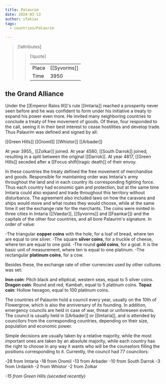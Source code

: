 ```yaml
---
title: Palaurim
date: 2024-03-13
author: sfakias
tags:
  - countries/Palaurim

---
```

> [!attributes]
> 
> > [!quote]
> >
> > | | |
> > | --- | --- |
> > | Place | [[Syvorms]] |
> > | Time | 3950 |


## the Grand Alliance

Under the [[Emperor Ralos III]]'s rule [[Imtaria]] reached a prosperity never seen before and he was confident to form under his initiative a treaty to expand his power even more. He invited many neighboring countries to conclude a treaty of free movement of goods. Of these, four responded to the call, seeing it in their best interest to cease hostilities and develop trade. Thus Palaurim was defined and signed by all:

[[Green Hills]]
[[Oromil]]
[[Whistor]]
[[Arbader]] 

At year 3955,, [[Zolkar]] joined.
At year 4580, [[South Darrok]] joined, resulting in a split between the original [[Darrok]].
At year 4817, [[Green Hills]] seceded after a [[Focus shift|tragic death]] of their envoy.

In these countries the treaty defined the free movement of merchandise and goods. Responsible for maintaining order was Imtaria's army throughout the land and in each country its corresponding fighting force. Thus each country had economic gain and protection, but at the same time Imtaria could also expand and trade throughout this territory without disturbance. The agreement also included laws on how the caravans and ships would move and what routes they would choose, while at the same time it set the exchange rate for the merchants. The coins were minted in three cities in Imtaria ([[Vaedar]], [[Syvorms]] and [[Faankar]]) and the capitals of the other four countries, and all bore Palaurim's signature. In order of value:

-The triangular **copper coins** with the hole, for a loaf of bread, where ten are equal to one silver.
-The square **silver coins**, for a truckle of cheese, where ten are equal to one gold.
-The round **gold coins**, for a goat. It is the basic unit of measurement, where ten is equal to one platinum.
-The rectangular **platinum coins**, for a cow.

Besides these, the exchange rate of other currencies used by other cultures was set:

**Iron coin**: Pitch black and elliptical, western seas, equal to 5 silver coins.
**Dragon coin**: Round and red, Kambah, equal to 5 platinum coins.
**Topaz coin**: Hollow hexagon, equal to 100 platinum coins.

The countries of Palaurim hold a council every year, usually on the 10th of Flowergrow, which is also the anniversary of its founding. In addition, emergency councils are held in case of war, threat or unforeseen events. The council is usually held in [[Arbader]] or [[Imtaria]], and is attended by councilors from the corresponding countries, depending on their size, population and economic power.

Simple decisions are usually taken by a relative majority, while the most important ones are taken by an absolute majority, while each country has the right to choose in any way it wants who will be the counselors filling the positions corresponding to it. Currently, the council had 77 councilors:

-28 from Imtaria
-18 from Oromil
-13 from Arbader
-10 from South Darrok
-3 from Urdankh
-2 from Whistor
-2 from Zolkar

*-15 from Green Hills (seceded recently)*